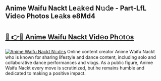## Anime Waifu Nackt Le𝚊k𝚎d N𝚞𝚍e - Part-LfL Vid𝚎o Photos Le𝚊ks e8Md4

# <h2><a href="http://fb8atr.evod.top/?m=Anime+Waifu+Nackt">🔗 👉🔴 Anime Waifu Nackt Vid𝚎o Ph𝚘t𝚘s</a></h2>

[![Anime Waifu Nackt N𝚞d𝚎s](https://i.imgur.com/8V9OHl7.gif)](http://fb8atr.evod.top/?m=Anime+Waifu+Nackt)
Online content creator Anime Waifu Nackt who is known for sharing lifestyle and dance content, including solo and collaborative dance performances and vlogs. As a public figure, Anime Waifu Nackt every move is scrutinized, but he remains humble and dedicated to making a positive impact. 
